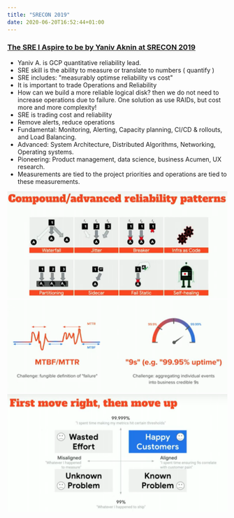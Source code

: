 ```yaml
---
title: "SRECON 2019"
date: 2020-06-20T16:52:44+01:00
---
```



### [The SRE I Aspire to be by Yaniv Aknin at SRECON 2019](https://www.usenix.org/conference/srecon19emea/presentation/aknin)

- Yaniv A. is GCP quantitative reliability lead.
- SRE skill is the ability to measure or translate to numbers ( quantify ) 
- SRE includes: "measurably optimse reliability vs cost"
- It is important to trade Operations and Reliability
- How can we build a more reliable logical disk? then we do not need to increase operations due to failure. One solution as use RAIDs, but cost more and more complexity!
- SRE is trading cost and reliability
- Remove alerts, reduce operations
- Fundamental: Monitoring, Alerting, Capacity planning, CI/CD & rollouts, and Load Balancing.
- Advanced: System Architecture, Distributed Algorithms, Networking, Operating systems.
- Pioneering: Product management, data science, business Acumen, UX research.
- Measurements are tied to the project priorities and operations are tied to these measurements.

![Compound advanace realibility patterns](/sre/online/YanivA-compoundreliabilitypatterns.png?width=40pc)
![Availability estimation](/sre/online/yanivavailabilityestaimation.png?width=40pc)
![How to SRE](/sre/online/YanivA-howtosre.png?width=40pc)

